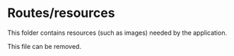 # Routes/resources

This folder contains resources (such as images) needed by the application. 

This file can be removed.
